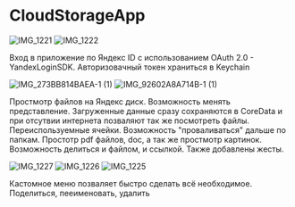 # CloudStorageApp
![IMG_1221](https://github.com/user-attachments/assets/5089ad3e-5d74-426b-ba41-82f9c58e8c7c)
![IMG_1222](https://github.com/user-attachments/assets/67feb127-4edf-430a-b1e0-eaf71a7469d9)


Вход в приложение по Яндекс ID с использованием OAuth 2.0 - YandexLoginSDK. Авторизовачный токен храниться в Keychain

![IMG_273BB814BAEA-1 (1)](https://github.com/user-attachments/assets/e1835e27-a8c9-41be-9984-1b419ccc79be)
![IMG_92602A8A714B-1 (1)](https://github.com/user-attachments/assets/fe513c08-4163-4088-9478-a9c37bab5b4f)

Простмотр файлов на Яндекс диск. Возможность менять представление. Загруженные данные сразу сохраняются в CoreData и при отсутвии интернета позваляют так же посмотреть файлы.
Переиспользуемные ячейки. Возможность "проваливаться" дальше по папкам. Простотр pdf файлов, doc, а так же простмотр картинок. Возможность делиться и файлом, и ссылкой. Также добавлены жесты. 

![IMG_1227](https://github.com/user-attachments/assets/3a515796-dbd1-4700-baee-b05fcba88580)
![IMG_1226](https://github.com/user-attachments/assets/b261b659-4a2c-47ee-9a3e-e44d8d009596)
![IMG_1225](https://github.com/user-attachments/assets/93e06e72-fe2c-4217-9231-1a2adf273c68)

Кастомное меню позваляет быстро сделать всё необходимое. Поделиться, пееименовать, удалить

